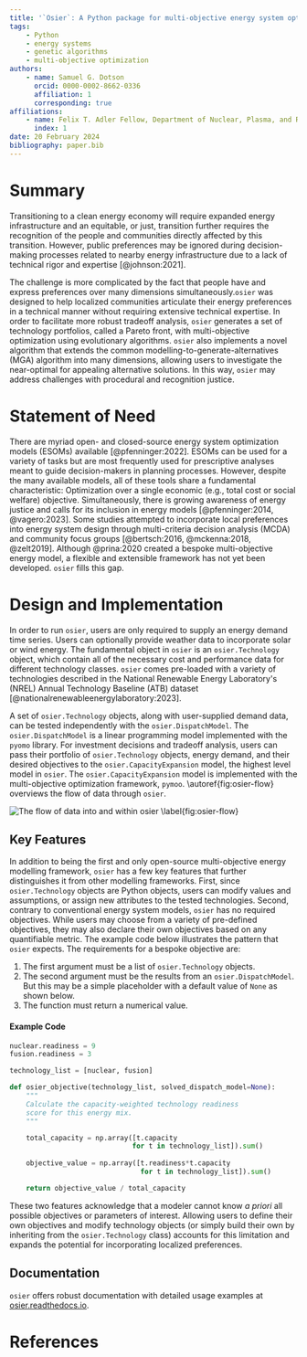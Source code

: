 ```yaml
---
title: '`Osier`: A Python package for multi-objective energy system optimization'
tags:
    - Python
    - energy systems
    - genetic algorithms
    - multi-objective optimization
authors:
    - name: Samuel G. Dotson
      orcid: 0000-0002-8662-0336
      affiliation: 1 
      corresponding: true
affiliations:
    - name: Felix T. Adler Fellow, Department of Nuclear, Plasma, and Radiological Engineering, University of Illinois Urbana-Champaign, USA
      index: 1
date: 20 February 2024
bibliography: paper.bib
---
```


# Summary
Transitioning to a clean energy economy will require expanded energy
infrastructure and an equitable, or just, transition further requires the
recognition of the people and communities directly affected by this transition.
However, public preferences may be ignored during decision-making processes
related to nearby energy infrastructure due to a lack of technical rigor and
expertise [@johnson:2021]. 

The challenge is more complicated by the fact that people have and express
preferences over many dimensions simultaneously.`osier` was designed to help
localized communities articulate their energy preferences in a technical manner
without requiring extensive technical expertise. In order to facilitate more
robust tradeoff analysis, `osier` generates a set of  technology portfolios,
called a Pareto front, with multi-objective optimization using evolutionary
algorithms. `osier` also implements a novel algorithm that extends the common
modelling-to-generate-alternatives (MGA) algorithm into many dimensions,
allowing users to investigate the near-optimal for appealing alternative
solutions. In this way, `osier` may address challenges with procedural and
recognition justice.

# Statement of Need
There are myriad open- and closed-source energy system optimization models
(ESOMs) available [@pfenninger:2022]. ESOMs can be used for a variety of tasks
but are most frequently used for prescriptive analyses meant to guide
decision-makers in planning processes. However, despite the many available
models, all of these tools share a fundamental characteristic: Optimization over
a single economic (e.g., total cost or social welfare) objective.
Simultaneously, there is growing awareness of energy justice and calls for its
inclusion in energy models [@pfenninger:2014, @vagero:2023]. Some studies
attempted to incorporate local preferences into energy system design through
multi-criteria decision analysis (MCDA) and community focus groups
[@bertsch:2016, @mckenna:2018, @zelt2019]. Although @prina:2020 created a
bespoke multi-objective energy model, a flexible and extensible framework has
not yet been developed. `osier` fills this gap.

# Design and Implementation
In order to run `osier`, users are only required to supply an energy demand time
series. Users can optionally provide weather data to incorporate solar or wind
energy. The fundamental object in `osier` is an `osier.Technology` object, which
contain all of the necessary cost and performance data for different technology
classes. `osier` comes pre-loaded with a variety of technologies described in
the National Renewable Energy Laboratory's (NREL) Annual Technology Baseline
(ATB) dataset [@nationalrenewableenergylaboratory:2023]. 

A set of `osier.Technology` objects, along with user-supplied demand data, can
be tested independently with the `osier.DispatchModel`. The
`osier.DispatchModel` is a linear programming model implemented with the `pyomo`
library. For investment decisions and tradeoff analysis, users can pass their
portfolio of `osier.Technology` objects, energy demand, and their desired
objectives to the `osier.CapacityExpansion` model, the highest level model in
`osier`. The `osier.CapacityExpansion` model is implemented with the
multi-objective optimization framework, `pymoo`. \autoref{fig:osier-flow}
overviews the flow of data through `osier`.

![The flow of data into and within `osier`
\label{fig:osier-flow}](osier_flow.png)

## Key Features
In addition to being the first and only open-source multi-objective energy
modelling framework, `osier` has a few key features that further distinguishes
it from other modelling frameworks. First, since `osier.Technology` objects are
Python objects, users can modify values and assumptions, or assign new
attributes to the tested technologies. Second, contrary to conventional energy
system models, `osier` has no required objectives. While users may choose from a
variety of pre-defined objectives, they may also declare their own objectives
based on any quantifiable metric. The example code below illustrates the pattern
that `osier` expects. The requirements for a bespoke objective are: 

1. The first argument must be a list of `osier.Technology` objects.
2. The second argument must be the results from an `osier.DispatchModel`. But
   this may be a simple placeholder with a default value of `None` as shown
   below.
3. The function must return a numerical value.

#### Example Code

```py
nuclear.readiness = 9
fusion.readiness = 3

technology_list = [nuclear, fusion]

def osier_objective(technology_list, solved_dispatch_model=None): 
    """ 
    Calculate the capacity-weighted technology readiness 
    score for this energy mix. 
    """

    total_capacity = np.array([t.capacity 
                              for t in technology_list]).sum()
    
    objective_value = np.array([t.readiness*t.capacity 
                                for t in technology_list]).sum()

    return objective_value / total_capacity
```

These two features acknowledge that a modeler cannot know *a priori* all
possible objectives or parameters of interest. Allowing users to define their
own objectives and modify technology objects (or simply build their own by
inheriting from the `osier.Technology` class) accounts for this limitation and
expands the potential for incorporating localized preferences.

## Documentation

`osier` offers robust documentation with detailed usage examples at
[osier.readthedocs.io](https://osier.readthedocs.io).

# References


